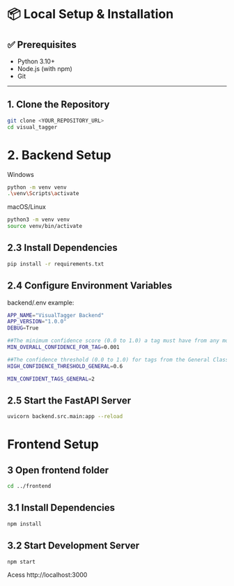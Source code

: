 # 📦 Local Setup & Installation

## ✅ Prerequisites

- Python 3.10+
- Node.js (with npm)
- Git

---

## 1. Clone the Repository

```bash
git clone <YOUR_REPOSITORY_URL>
cd visual_tagger
````

# 2. Backend Setup

 Windows
````bash
python -m venv venv
.\venv\Scripts\activate
````
 macOS/Linux
````bash
python3 -m venv venv
source venv/bin/activate
````

## 2.3 Install Dependencies
````bash
pip install -r requirements.txt
````

## 2.4 Configure Environment Variables
backend/.env example:
```bash
APP_NAME="VisualTagger Backend"
APP_VERSION="1.0.0"
DEBUG=True

##The minimum confidence score (0.0 to 1.0) a tag must have from any model to be considered for the final top 5 tags. Tags below this are filtered out as noise.
MIN_OVERALL_CONFIDENCE_FOR_TAG=0.001

##The confidence threshold (0.0 to 1.0) for tags from the General Classifier (ViT). This helps determine if the General Classifier's results are sufficiently strong.
HIGH_CONFIDENCE_THRESHOLD_GENERAL=0.6

MIN_CONFIDENT_TAGS_GENERAL=2
```

## 2.5 Start the FastAPI Server

```bash
uvicorn backend.src.main:app --reload
```

# Frontend Setup

## 3 Open frontend folder
```bash
cd ../frontend
```
## 3.1 Install Dependencies
```bash
npm install
```

## 3.2 Start Development Server
```bash
npm start
```

Acess http://localhost:3000



